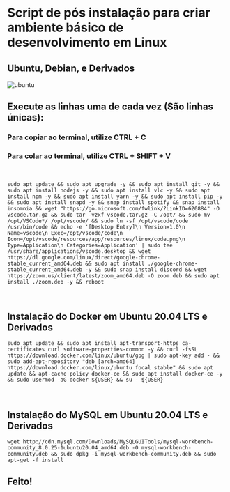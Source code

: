 # Script de pós instalação para criar ambiente básico de desenvolvimento em Linux

## Ubuntu, Debian, e Derivados
![ubuntu](https://cdn.icon-icons.com/icons2/70/PNG/128/ubuntu_14143.png)

## Execute as linhas uma de cada vez (São linhas únicas):
### **Para copiar ao terminal, utilize CTRL + C**
### **Para colar ao terminal, utilize CTRL + SHIFT + V**

<br>

```sudo apt update && sudo apt upgrade -y && sudo apt install git -y && sudo apt install nodejs -y && sudo apt install vlc -y && sudo apt install npm -y && sudo apt install yarn -y && sudo apt install pip -y && sudo apt install snapd -y && snap install spotify && snap install insomnia && wget "https://go.microsoft.com/fwlink/?LinkID=620884" -O vscode.tar.gz && sudo tar -vzxf vscode.tar.gz -C /opt/ && sudo mv /opt/VSCode*/ /opt/vscode/ && sudo ln -sf /opt/vscode/code /usr/bin/code && echo -e '[Desktop Entry]\n Version=1.0\n Name=vscode\n Exec=/opt/vscode/code\n Icon=/opt/vscode/resources/app/resources/linux/code.png\n Type=Application\n Categories=Application' | sudo tee /usr/share/applications/vscode.desktop && wget https://dl.google.com/linux/direct/google-chrome-stable_current_amd64.deb && sudo apt install ./google-chrome-stable_current_amd64.deb -y && sudo snap install discord && wget https://zoom.us/client/latest/zoom_amd64.deb -O zoom.deb && sudo apt install ./zoom.deb -y && reboot```

<br>

## Instalação do Docker em Ubuntu 20.04 LTS e Derivados
```sudo apt update && sudo apt install apt-transport-https ca-certificates curl software-properties-common -y && curl -fsSL https://download.docker.com/linux/ubuntu/gpg | sudo apt-key add - && sudo add-apt-repository "deb [arch=amd64] https://download.docker.com/linux/ubuntu focal stable" && sudo apt update && apt-cache policy docker-ce && sudo apt install docker-ce -y && sudo usermod -aG docker ${USER} && su - ${USER}```

<br>

## Instalação do MySQL em Ubuntu 20.04 LTS e Derivados
```wget http://cdn.mysql.com/Downloads/MySQLGUITools/mysql-workbench-community_8.0.25-1ubuntu20.04_amd64.deb -O mysql-workbench-community.deb && sudo dpkg -i mysql-workbench-community.deb && sudo apt-get -f install```
## Feito!